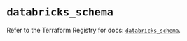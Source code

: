 # `databricks_schema`

Refer to the Terraform Registry for docs: [`databricks_schema`](https://registry.terraform.io/providers/databricks/databricks/1.96.0/docs/resources/schema).
